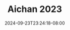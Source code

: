 --- 
title: "Aichan 2023"
description: "nonton bokeh Aichan 2023 ig full baru"
date: 2024-09-23T23:24:18-08:00
file_code: "sixa7rppn2jh"
draft: false
cover: "iouzwn7pquwt2fre.jpg"
tags: ["Aichan", "bokep-indo", "bokep-viral", "bokep-ig"]
length: 1415
fld_id: "1482834"
foldername: "Aichan"
categories: ["Aichan"]
views: 0
---